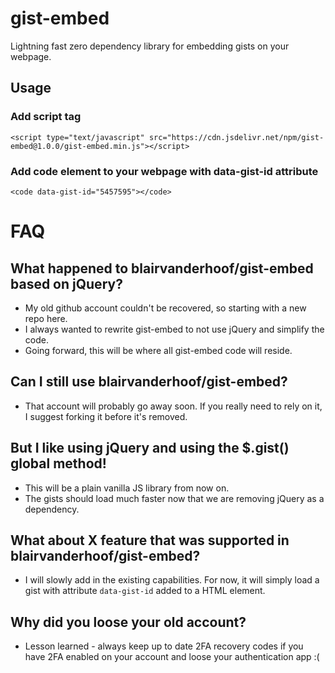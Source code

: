 # gist-embed

Lightning fast zero dependency library for embedding gists on your webpage.

## Usage

### Add script tag

```
<script type="text/javascript" src="https://cdn.jsdelivr.net/npm/gist-embed@1.0.0/gist-embed.min.js"></script>
```

### Add code element to your webpage with data-gist-id attribute

```
<code data-gist-id="5457595"></code>
```

# FAQ

## What happened to blairvanderhoof/gist-embed based on jQuery?

- My old github account couldn't be recovered, so starting with a new repo here.
- I always wanted to rewrite gist-embed to not use jQuery and simplify the code.
- Going forward, this will be where all gist-embed code will reside.

## Can I still use blairvanderhoof/gist-embed?

- That account will probably go away soon. If you really need to rely on it, I suggest forking it before it's removed.

## But I like using jQuery and using the \$.gist() global method!

- This will be a plain vanilla JS library from now on.
- The gists should load much faster now that we are removing jQuery as a dependency.

## What about X feature that was supported in blairvanderhoof/gist-embed?

- I will slowly add in the existing capabilities. For now, it will simply load a gist with attribute `data-gist-id` added to a HTML element.

## Why did you loose your old account?

- Lesson learned - always keep up to date 2FA recovery codes if you have 2FA enabled on your account and loose your authentication app :(
